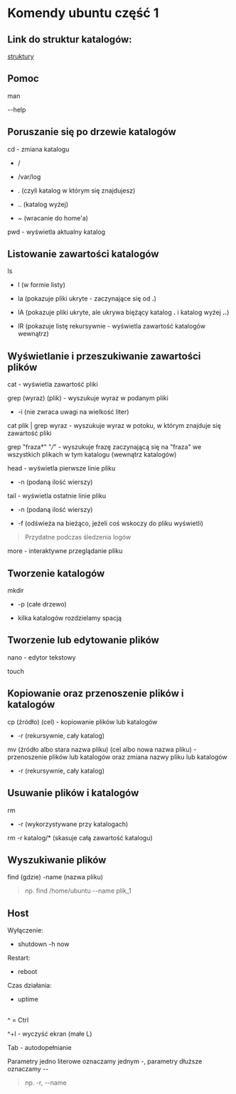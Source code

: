 # Komendy ubuntu część 1

## Link do struktur katalogów:
[struktury](https://ubuntu.com.pl/linux-struktura-katalogow/)

## Pomoc
man

--help

## Poruszanie się po drzewie katalogów

cd - zmiana katalogu
- /

- /var/log

- . (czyli katalog w którym się znajdujesz)

- .. (katalog wyżej)

- ~ (wracanie do home'a)

pwd - wyświetla aktualny katalog

## Listowanie zawartości katalogów

ls
- l (w formie listy)

- la (pokazuje pliki ukryte - zaczynające się od **.**)

- lA (pokazuje pliki ukryte, ale ukrywa biężący katalog **.** i katalog wyżej **..**)

- lR (pokazuje listę rekursywnie - wyświetla zawartość katalogów wewnątrz)

## Wyświetlanie i przeszukiwanie zawartości plików
cat - wyświetla zawartość pliki

grep (wyraz) (plik) - wyszukuje wyraz w podanym pliki
- -i (nie zwraca uwagi na wielkość liter)

cat plik | grep wyraz - wyszukuje wyraz w potoku, w którym znajduje się zawartość pliki

grep "fraza*" "*/*" - wyszukuje frazę zaczynającą się na "fraza" we wszystkich plikach w tym katalogu (wewnątrz katalogów)

head - wyświetla pierwsze linie pliku
- -n (podaną ilość wierszy)

tail - wyświetla ostatnie linie pliku

- -n (podaną ilość wierszy)

- -f (odświeża na bieżąco, jeżeli coś wskoczy do pliku wyświetli)

> Przydatne podczas śledzenia logów

more - interaktywne przeglądanie pliku

## Tworzenie katalogów
mkdir
- -p (całe drzewo)

- kilka katalogów rozdzielamy spacją

## Tworzenie lub edytowanie plików
nano - edytor tekstowy

touch

## Kopiowanie oraz przenoszenie plików i katalogów
cp (źródło) (cel) - kopiowanie plików lub katalogów

- -r (rekursywnie, cały katalog)

mv (źródło albo stara nazwa pliku) (cel albo nowa nazwa pliku) - przenoszenie plików lub katalogów oraz zmiana nazwy pliku lub katalogów
- -r (rekursywnie, cały katalog)

## Usuwanie plików i katalogów
rm
- -r (wykorzystywane przy katalogach)

rm -r katalog/* (skasuje całą zawartość katalogu)

## Wyszukiwanie plików
find (gdzie) -name (nazwa pliku)

> np. find /home/ubuntu --name plik_1

## Host

Wyłączenie:

- shutdown -h now

Restart:

- reboot

Czas działania:

- uptime

##

^ = Ctrl

^+l - wyczyść ekran (małe L)

Tab - autodopełnianie

Parametry jedno literowe oznaczamy jednym -,
parametry dłuższe oznaczamy --

> np. -r, --name

